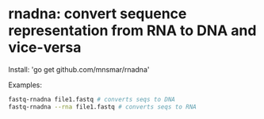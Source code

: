 rnadna: convert sequence representation from RNA to DNA and vice-versa
========================================================================

Install: 'go get github.com/mnsmar/rnadna'

Examples:

```bash
fastq-rnadna file1.fastq # converts seqs to DNA
fastq-rnadna --rna file1.fastq # converts seqs to RNA
```
